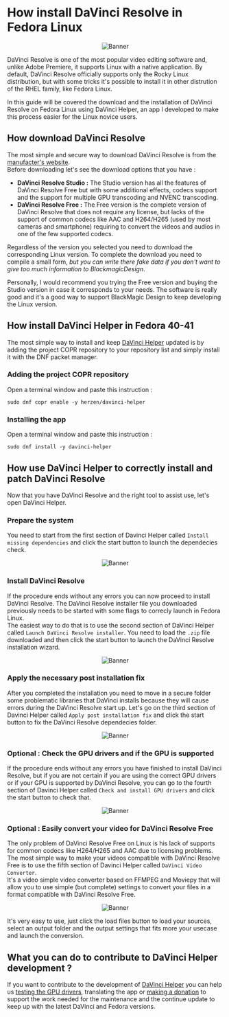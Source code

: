 # How install DaVinci Resolve in Fedora Linux

<p align="center">
  <img src="/Banner.png" alt="Banner"/>
</p>

DaVinci Resolve is one of the most popular video editing software and, unlike Adobe Premiere, it supports Linux with a native application. By default, DaVinci Resolve officially supports only the Rocky Linux distribution, but with some tricks it's possible to install it in other distrution of the RHEL family, like Fedora Linux.  

In this guide will be covered the download and the installation of DaVinci Resolve on Fedora Linux using DaVinci Helper, an app I developed to make this process easier for the Linux novice users.

## How download DaVinci Resolve
The most simple and secure way to download DaVinci Resolve is from the [manufacter's website](https://www.blackmagicdesign.com/it/products/davinciresolve/).  
Before downloading let's see the download options that you have :
- **DaVinci Resolve Studio :** The Studio version has all the features of DaVinci Resolve Free but with some additional effects, codecs support and the support for multiple GPU transcoding and NVENC transcoding.
- **DaVinci Resolve Free :** The Free version is the complete version of DaVinci Resolve that does not require any license, but lacks of the support of common codecs like AAC and H264/H265 (used by most cameras and smartphone) requiring to convert the videos and audios in one of the few supported codecs.

Regardless of the version you selected you need to download the corresponding Linux version. To complete the download you need to compile a small form, *but you can write there fake data if you don't want to give too much information to BlackmagicDesign*.  

Personally, I would recommend you trying the Free version and buying the Studio version in case it corresponds to your needs. The software is really good and it's a good way to support BlackMagic Design to keep developing the Linux version.



## How install DaVinci Helper in Fedora 40-41
The most simple way to install and keep [DaVinci Helper](https://github.com/H3rz3n/davinci-helper) updated is by adding the project COPR repository to your repository list and simply install it with the DNF packet manager.

### Adding the project COPR repository
Open a terminal window and paste this instruction : 
```
sudo dnf copr enable -y herzen/davinci-helper
```

### Installing the app
Open a terminal window and paste this instruction :  
```
sudo dnf install -y davinci-helper
```


## How use DaVinci Helper to correctly install and patch DaVinci Resolve
Now that you have DaVinci Resolve and the right tool to assist use, let's open DaVinci Helper. 

### Prepare the system
You need to start from the first section of Davinci Helper called `Install missing dependencies` and click the start button to launch the dependecies check.

<p align="center">
  <img src="https://github.com/H3rz3n/davinci-helper/blob/main/screenshot/02.png?raw=true" alt="Banner"/>
</p>

### Install DaVinci Resolve
If the procedure ends without any errors you can now proceed to install DaVinci Resolve. The DaVinci Resolve installer file you downloaded previously needs to be started with some flags to correcly launch in Fedora Linux.  
The easiest way to do that is to use the second section of DaVinci Helper called `Launch DaVinci Resolve installer`. You need to load the `.zip` file downloaded and then click the start button to launch the DaVinci Resolve installation wizard.

<p align="center">
  <img src="https://github.com/H3rz3n/davinci-helper/blob/main/screenshot/03.png?raw=true" alt="Banner"/>
</p>

### Apply the necessary post installation fix
After you completed the installation you need to move in a secure folder some problematic libraries that DaVinci installs because they will cause errors during the DaVinci Resolve start up. Let's go on the third section of Davinci Helper called `Apply post installation fix` and click the start button to fix the DaVinci Resolve dependecies folder.

<p align="center">
  <img src="https://github.com/H3rz3n/davinci-helper/blob/main/screenshot/04.png?raw=true" alt="Banner"/>
</p>

### Optional : Check the GPU drivers and if the GPU is supported
If the procedure ends without any errors you have finished to install DaVinci Resolve, but if you are not certain if you are using the correct GPU drivers or if your GPU is supported by DaVinci Resolve, you can go to the fourth section of Davinci Helper called `Check and install GPU drivers` and click the start button to check that.

<p align="center">
  <img src="https://github.com/H3rz3n/davinci-helper/blob/main/screenshot/05.png?raw=true" alt="Banner"/>
</p>

### Optional : Easily convert your video for DaVinci Resolve Free
The only problem of DaVinci Resolve Free on Linux is his lack of supports for common codecs like H264/H265 and AAC due to licensing problems. The most simple way to make your videos compatible with DaVinci Resolve Free is to use the fifth section of Davinci Helper called `DaVinci Video Converter`.  
It's a video simple video converter based on FFMPEG and Moviepy that will allow you to use simple (but complete) settings to convert your files in a format compatible with DaVinci Resolve Free.

<p align="center">
  <img src="https://github.com/H3rz3n/davinci-helper/blob/main/screenshot/06.png?raw=true" alt="Banner"/>
</p>

It's very easy to use, just click the load files button to load your sources, select an output folder and the output settings that fits more your usecase and launch the conversion.

## What you can do to contribute to DaVinci Helper development ?
If you want to contribute to the development of [DaVinci Helper](https://github.com/H3rz3n/davinci-helper) you can help us [testing the GPU drivers](https://github.com/H3rz3n/davinci-helper/discussions), translating the app or [making a donation](https://www.paypal.com/donate/?hosted_button_id=CPCG2RFAV82T8) to support the work needed for the maintenance and the continue update to keep up with the latest DaVinci and Fedora versions.
